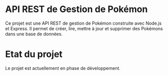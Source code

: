  # API REST de Gestion de Pokémon

Ce projet est une API REST de gestion de Pokémon construite avec Node.js et Express. Il permet de créer, lire, mettre à jour et supprimer des Pokémons dans une base de données.

 # Etat du projet

Le projet est actuellement en phase de développement.


